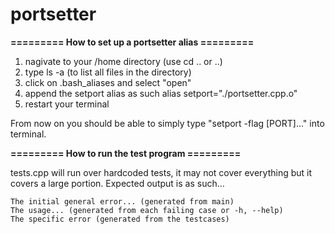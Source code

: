 # portsetter
**========= How to set up a portsetter alias =========**

1. nagivate to your /home directory (use cd .. or ..)
2. type ls -a (to list all files in the directory)
3. click on .bash_aliases and select "open"
4. append the setport alias as such
        alias setport="./portsetter.cpp.o"
5. restart your terminal

From now on you should be able to simply type "setport -flag [PORT]..." into terminal.




**========= How to run the test program =========**

tests.cpp will run over hardcoded tests, it may not cover everything but it covers a large portion.
Expected output is as such...



    The initial general error... (generated from main)
    The usage... (generated from each failing case or -h, --help)
    The specific error (generated from the testcases)
